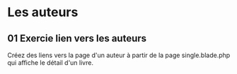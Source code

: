 # Les auteurs

## 01 Exercie lien vers les auteurs

Créez des liens vers la page d'un auteur à partir de la page single.blade.php qui affiche le détail d'un livre.